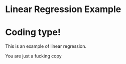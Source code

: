 # Linear Regression Example
# Coding type!

This is an example of linear regression.

You are just a fucking copy